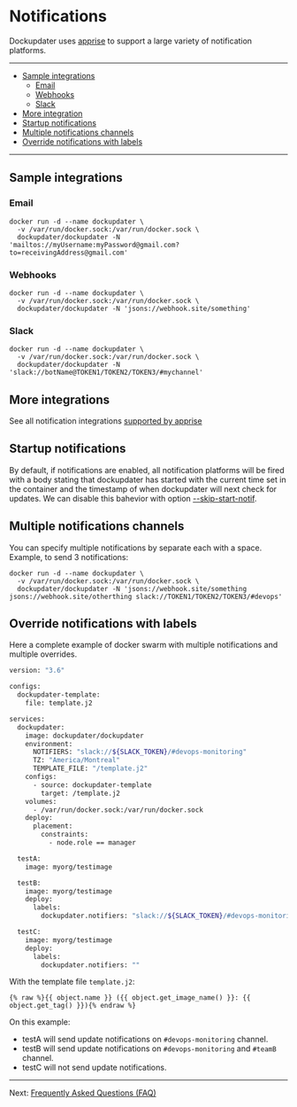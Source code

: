 # Notifications

Dockupdater uses [apprise](https://github.com/caronc/apprise) to support a large variety of notification platforms.

***

* [Sample integrations](#sample-integration)
  * [Email](#email)
  * [Webhooks](#webhooks)
  * [Slack](#slack)
* [More integration](#more-integrations)
* [Startup notifications](#startup-notifications)
* [Multiple notifications channels](#multiple-notifications-channels)
* [Override notifications with labels](#override-notifications-with-labels)

***

## Sample integrations

### Email

```shell
docker run -d --name dockupdater \
  -v /var/run/docker.sock:/var/run/docker.sock \
  dockupdater/dockupdater -N 'mailtos://myUsername:myPassword@gmail.com?to=receivingAddress@gmail.com'
```

### Webhooks

```shell
docker run -d --name dockupdater \
  -v /var/run/docker.sock:/var/run/docker.sock \
  dockupdater/dockupdater -N 'jsons://webhook.site/something'
```

### Slack

```shell
docker run -d --name dockupdater \
  -v /var/run/docker.sock:/var/run/docker.sock \
  dockupdater/dockupdater -N 'slack://botName@TOKEN1/TOKEN2/TOKEN3/#mychannel'
```

## More integrations

See all notification integrations [supported by apprise](https://github.com/caronc/apprise#supported-notifications)

## Startup notifications

By default, if notifications are enabled, all notification platforms will be fired with a body stating that dockupdater has started with the current time set in the container and the timestamp of when dockupdater will next check for updates. We can disable this bahevior with option [--skip-start-notif](Options.md#skip-start-notifation).

## Multiple notifications channels

You can specify multiple notifications by separate each with a space. Example, to send 3 notifications:

```shell
docker run -d --name dockupdater \
  -v /var/run/docker.sock:/var/run/docker.sock \
  dockupdater/dockupdater -N 'jsons://webhook.site/something jsons://webhook.site/otherthing slack://TOKEN1/TOKEN2/TOKEN3/#devops'
```

## Override notifications with labels

Here a complete example of docker swarm with multiple notifications and multiple overrides.

```bash
version: "3.6"

configs:
  dockupdater-template:
    file: template.j2

services:
  dockupdater:
    image: dockupdater/dockupdater
    environment:
      NOTIFIERS: "slack://${SLACK_TOKEN}/#devops-monitoring"
      TZ: "America/Montreal"
      TEMPLATE_FILE: "/template.j2"
    configs:
      - source: dockupdater-template
        target: /template.j2
    volumes:
      - /var/run/docker.sock:/var/run/docker.sock
    deploy:
      placement:
        constraints:
          - node.role == manager

  testA:
    image: myorg/testimage

  testB:
    image: myorg/testimage
    deploy:
      labels:
        dockupdater.notifiers: "slack://${SLACK_TOKEN}/#devops-monitoring slack://${SLACK_TOKEN}/#teamB"

  testC:
    image: myorg/testimage
    deploy:
      labels:
        dockupdater.notifiers: ""
```

With the template file `template.j2`:

```
{% raw %}{{ object.name }} ({{ object.get_image_name() }}: {{ object.get_tag() }}){% endraw %}
```


On this example:

* testA will send update notifications on `#devops-monitoring` channel.
* testB will send update notifications on `#devops-monitoring` and `#teamB` channel.
* testC will not send update notifications.

***

Next: [Frequently Asked Questions (FAQ)](Frequently-Asked-Questions.md)
